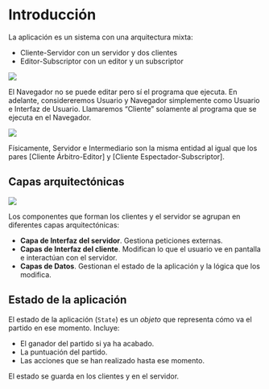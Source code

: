 # Introducción

La aplicación es un sistema con una arquitectura mixta:

* Cliente-Servidor con un servidor y dos clientes
* Editor-Subscriptor con un editor y un subscriptor

![](http://www.plantuml.com/plantuml/png/NKz13e8m4BplA_e1uWS85qEY5sDIZ0VZeRGhRbIMb8BVjn1OgvTsTgOpEpKsi5UdVZ2U62o_Ecwn3Mhxf7XXdX_CY8rnx8iYaI-besZSwA7khQSkugiolIer9Ayq-f6YDQ7sCTI_qD6y3sWQRyQYsbNLCHdFM6ks3mm0IpcLUMhk8Lkh0In0X3bYEeIH0b1g8R_HWaJxgoSR7B_RRFhTchXIFuOF)

El Navegador no se puede editar pero sí el programa que ejecuta. En adelante, considereremos Usuario y Navegador simplemente como Usuario e Interfaz de Usuario. Llamaremos “Cliente” solamente al programa que se ejecuta en el Navegador.

![](http://www.plantuml.com/plantuml/png/NP113i8W44Ntd88BS8ScRcHdqXBN2ACI2sEcqtfzQGC4NGt_3t_cmR2m9LxZBAnZ96cMrL90uJ2-CK5YUPf3Bj0v8z0MF59dwNo38lXmX4NOvTqwa4PtuZnDbqvUuJQYUm4BKTPAvV6Jr9uokeeAKAfK51vFLdsy7Llp5wWIrv5_k3jNIxRNDQRIEEW7I3x_rXS0)

Físicamente, Servidor e Intermediario son la misma entidad al igual que los pares [Cliente Árbitro-Editor] y [Cliente Espectador-Subscriptor].

## Capas arquitectónicas

![](http://www.plantuml.com/plantuml/png/RKyx3i8m3Drz2b-WDq1C7M2pH2Lc4moA2acKH20LSNS8BKbecHA_Zv-VDb7yYPNWfki8T1xtSjXPrKi4SAnwFWi6yJVn-014PQ_E6Z4HjwDZ-05RZZR0irZPkPcFl8JtoqfRKolLHIVwVmXoG5ec9RXDIr87R8xsRffrkInNcQZ2VFIh2QMba01oz1UgxvwJOs-WF9TlxNi1)

Los componentes que forman los clientes y el servidor se agrupan en diferentes capas arquitectónicas:

* **Capa de Interfaz del servidor**. Gestiona peticiones externas.
* **Capas de Interfaz del cliente**. Modifican lo que el usuario ve en pantalla e interactúan con el servidor.
* **Capas de Datos**. Gestionan el estado de la aplicación y la lógica que los modifica.

## Estado de la aplicación

El estado de la aplicación (`State`) es un *objeto* que representa cómo va el partido en ese momento. Incluye:

* El ganador del partido si ya ha acabado.
* La puntuación del partido.
* Las acciones que se han realizado hasta ese momento.

El estado se guarda en los clientes y en el servidor.
